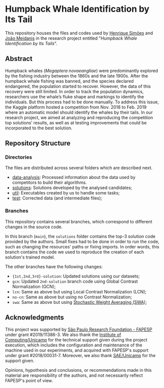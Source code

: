 # Humpback Whale Identification by Its Tail

This repository houses the files and codes used by [Henrique Simões][1] and [João Meidanis][2] in the research project
entitled "_Humpback Whale Identification by Its Tails_".

## Abstract

Humpback whales (_Megaptera novaeangliae_) were predominantly explored by the fishing industry between the 1860s and the
late 1900s. After the humpback whale fishing was banned, and the species declared endangered, the population started to
recover. However, the data of this recovery were still limited. In order to track the population dynamics, researchers
use the whale’s fluke shape and markings to identify the individuals. But this process had to be done manually.
To address this issue, the Kaggle platform hosted a competition from Nov. 2018 to Feb. 2019 where an automatic model should
identify the whales by their tails. In our research project, we aimed at analyzing and reproducing the competition top
solutions’ results, as well as at testing improvements that could be incorporated to the best solution.

## Repository Structure

### Directories

The files are distributed across several folders which are described next.

- [data-analysis](./data-analysis): Processed information about the data used by competitors to build their algorithms.
- [solutions](./solutions): Solutions developed by the analysed candidates;
- [util](./util): Executables created by us to handle some tasks;
- [test](./test): Corrected data (and intermediate files);

### Branches

This repository contains several branches, which correspond to different changes in the source code.

In this branch (`main`), the `solutions` folder contains the top-3 solution code provided by the authors. Small
fixes had to be done in order to run the code, such as changing the resources' paths or fixing imports. In order words,
this branch contains the code we used to reproduce the creation of each solution's trained model.

The other branches have the following changes:
- `{1st,2nd,3rd}-solution`: Updated solutions using our datasets;
- `gcn`: Updated `2nd-solution` branch code using Global Contrast Normalization (GCN);
- `lcn`: Same as above but using Local Contrast Normalization (LCN);
- `no-cn`: Same as above but using no Contrast Normalization;
- `swa`: Same as above but using [Stochastic Weight Averaging (SWA)][10];

## Acknowledgments

This project was supported by [São Paulo Research Foundation - FAPESP][6] under grant #2019/11386-3.
We also thank the [Institute of Computing/Unicamp][8] for the technical support given during the project execution,
which includes the configuration and maintenance of the machine used in our experiments, and acquired with FAPESP's
support under grant #2018/00031-7. Moreover, we also thank [SAE/Unicamp][7] for the support given.

Opinions, hypothesis and conclusions, or recommendations made in this material are responsibility of the authors,
and not necessarily reflect FAPESP's point of view.

[1]: http://lattes.cnpq.br/2364440352119569
[2]: http://lattes.cnpq.br/1313385414995585

[5]: https://www.kaggle.com/c/humpback-whale-identification
[6]: https://fapesp.br
[7]: https://www.sae.unicamp.br
[8]: https://ic.unicamp.br/

[10]: https://arxiv.org/abs/1803.05407
